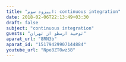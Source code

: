 ```yaml
---
title: "اپیزود سوم: continuous integration"
date: 2018-02-06T22:13:49+03:30
draft: false
subject: "continuous integration"
guests: "توحید ارسطو از تهران"
aparat_url: "8RN3b"
aparat_id: "15179429907144884"
youtube_url: "Npe8ZT0wz58"
---
```

